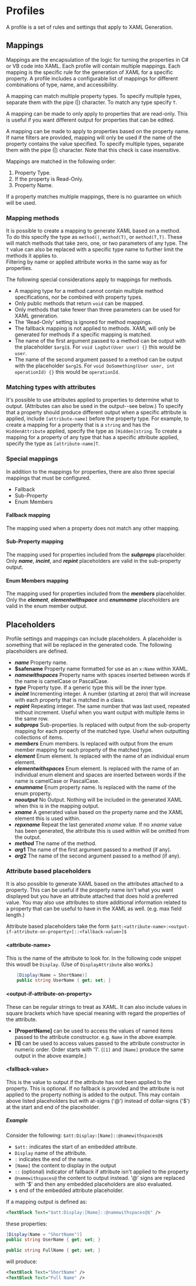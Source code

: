 # Profiles

A profile is a set of rules and settings that apply to XAML Generation.

## Mappings

Mappings are the encapsulation of the logic for turning the properties in C# or VB code into XAML.
Each profile will contain multiple mappings.
Each mapping is the specific rule for the generation of XAML for a specific property. A profile includes a configurable list of mappings for different combinations of type, name, and accessibility.

A mapping can match multiple property types. To specify multiple types, separate them with the pipe (|) character. To match any type specify `T`.

A mapping can be made to only apply to properties that are read-only. This is useful if you want different output for properties that can be edited.

A mapping can be made to apply to properties based on the property name. If name filters are provided, mapping will only be used if the name of the property contains the value specified. To specify multiple types, separate them with the pipe (|) character. Note that this check is case insensitive.

Mappings are matched in the following order:

1. Property Type.
2. If the property is Read-Only.
3. Property Name.

If a property matches multiple mappings, there is no guarantee on which will be used.

### Mapping methods

It is possible to create a mapping to generate XAML based on a method.  
To do this specify the type as `method()`, `method(T)`, or `method(T,T)`. These will match methods that take zero, one, or two parameters of any type. The `T` value can also be replaced with a specific type name to further limit the methods it applies to.  
Filtering by name or applied attribute works in the same way as for properties.

The following special considerations apply to mappings for methods.

- A mapping type for a method cannot contain multiple method specifications, nor be combined with property types.
- Only public methods that return `void` can be mapped.
- Only methods that take fewer than three parameters can be used for XAML generation.
- The 'Read-Only' setting is ignored for method mappings.
- The fallback mapping is not applied to methods. XAML will only be generated for methods if a specific mapping is matched.
- The name of the first argument passed to a method can be output with the placeholder `$arg1$`. For `void LogOut(User user) {}` this would be `user`.
- The name of the second argument passed to a method can be output with the placeholder `$arg2$`. For `void DoSomething(User user, int operationId) {}` this would be `operationId`.

### Matching types with attributes

It's possible to use attributes applied to properties to determine what to output. (Attributes can also be used in the output--see below.)
To specify that a property should produce different output when a specific attribute is applied, include `[attribute-name]` before the property type. For example, to create a mapping for a property that is a `string` and has the `HiddenAttribute` applied, specify the type as `[Hidden]string`.
To create a mapping for a property of any type that has a specific attribute applied, specify the type as `[attribute-name]T`.

### Special mappings

In addition to the mappings for properties, there are also three special mappings that must be configured.

- Fallback
- Sub-Property
- Enum Members

#### Fallback mapping

The mapping used when a property does not match any other mapping.

#### Sub-Property mapping

The mapping used for properties included from the **$subprops$** placeholder.
Only **$name$**, **$incint$**, and **$repint$** placeholders are valid in the sub-property output.

#### Enum Members mapping

The mapping used for properties included from the **$members$** placeholder.
Only the **$element$**, **$elementwithspace$** and **$enumname$** placeholders are valid in the enum member output.

## Placeholders

Profile settings and mappings can include placeholders. A placeholder is something that will be replaced in the generated code. The following placeholders are defined.

- **$name$** Property name.
- **$safename** Property name formatted for use as an `x:Name` within XAML.
- **$namewithspaces$** Property name with spaces inserted between words if the name is camelCase or PascalCase.
- **$type$** Property type. If a generic type this will be the inner type.
- **$incint$** Incrementing integer. A number (starting at zero) that will increase with each property that is matched in a class.
- **$repint$** Repeating integer. The same number that was last used, repeated without increment. Useful when you want output with multiple items in the same row.
- **$subprops$** Sub-properties. Is replaced with output from the sub-property mapping for each property of the matched type. Useful when outputting collections of items.
- **$members$** Enum members. Is replaced with output from the enum member mapping for each property of the matched type.
- **$element$** Enum element. Is replaced with the name of an individual enum element.
- **$elementwithspaces$** Enum element. Is replaced with the name of an individual enum element and spaces are inserted between words if the name is camelCase or PascalCase.
- **$enumname$** Enum property name. Is replaced with the name of the enum property.
- **$nooutput$** No Output. Nothing will be included in the generated XAML when this is in the mapping output.
- **$xname$** A generated value based on the property name and the XAML element this is used within.
- **$repxname$** Repeat the last generated $xname$ value. If no $xname$ value has been generated, the attribute this is used within will be omitted from the output.
- **$method$** The name of the method.
- **$arg1$** The name of the first argument passed to a method (if any).
- **$arg2$** The name of the second argument passed to a method (if any).

### Attribute based placeholders

It is also possible to generate XAML based on the attributes attached to a property. This can be useful if the property name isn't what you want displayed but you have an attribute attached that does hold a preferred value.
You may also use attributes to store additional information related to a property that can be useful to have in the XAML as well. (e.g. max field length.)

Attribute based placeholders take the form `$att:<attribute-name>:<output-if-attribute-on-property>[::<fallback-value>]$`

#### &lt;attribute-name&gt;

This is the name of the attribute to look for. In the following code snippet this woudl be `Display`. (Use of `DisplayAttribute` also works.)

```csharp
    [Display(Name = ShortName)]
    public string UserName { get; set; }
```

#### &lt;output-if-attribute-on-property&gt;

These can be regular strings to treat as XAML. It can also include values in square brackets which have special meaning with regard the properties of the attribute.

- **[PropertName]** can be used to access the values of named items passed to the attribute constructor. e.g. `Name` in the above example.
- **[1]** can be used to access values passed to the attribute constructor in numeric order. Order starts with '1'. (`[1]` and `[Name]` produce the same output in the above example.)

#### &lt;fallback-value&gt;

This is the value to output if the attribute has not been applied to the property.
This is optional. If no fallback is provided and the attribute is not applied to the property nothing is added to the output.
This may contain above listed placeholders but with at-signs ('@') instead of dollar-signs ('\$') at the start and end of the placeholder.

##### Example

Consider the following: `$att:Display:[Name]::@namewithspaces@$`

- `$att:` indicates the start of an embedded attribute.
- `Display` name of the attribute.
- `:` indicates the end of the name.
- `[Name]` the content to display in the output
- `::` (optional) indicator of fallback if attribute isn't applied to the property
- `@namewithspaces@` the content to output instead. '@' signs are replaced with '\$' and then any embedded placeholders are also evaluated.
- `$` end of the embedded attribute placeholder.

If a mapping output is defined as:

```xml
<TextBlock Text="$att:Display:[Name]::@namewithspaces@$" />
```

these properties:

```csharp
[Display(Name = "ShortName")]
public string UserName { get; set; }

public string FullName { get; set; }
```

will produce:

```xml
<TextBlock Text="ShortName" />
<TextBlock Text="Full Name" />
```

